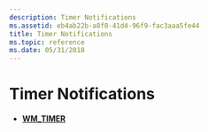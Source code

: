 ```yaml
---
description: Timer Notifications
ms.assetid: eb4ab22b-a8f8-41d4-96f9-fac3aaa5fe44
title: Timer Notifications
ms.topic: reference
ms.date: 05/31/2018
---
```


# Timer Notifications

-   [**WM\_TIMER**](wm-timer.md)

 

 



